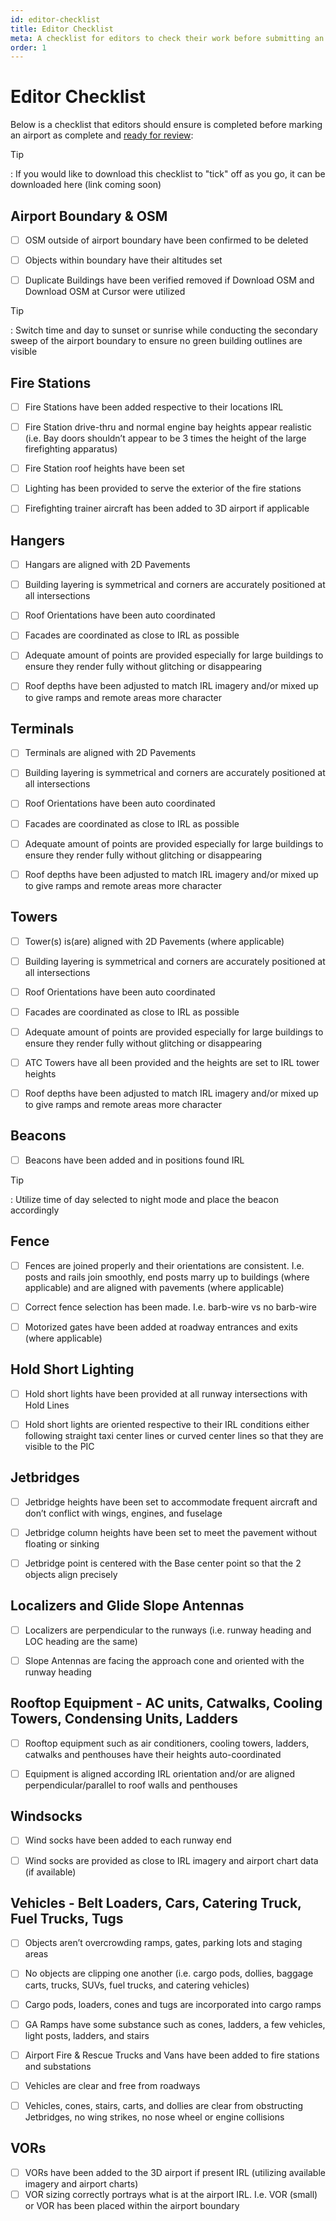 ```yaml
---
id: editor-checklist
title: Editor Checklist
meta: A checklist for editors to check their work before submitting an airport as complete within Infinite Flight.
order: 1
---
```




# Editor Checklist



Below is a checklist that editors should ensure is completed before marking an airport as complete and [ready for review](/guide/scenery-editor/review-and-release/review-process#review):



Tip

: If you would like to download this checklist to "tick" off as you go, it can be downloaded here (link coming soon)



## Airport Boundary & OSM

- [ ] OSM outside of airport boundary have been confirmed to be deleted
- [ ] Objects within boundary have their altitudes set
- [ ] Duplicate Buildings have been verified removed if Download OSM and Download OSM at Cursor were utilized



Tip

: Switch time and day to sunset or sunrise while conducting the secondary sweep of the airport boundary to ensure no green building outlines are visible



## Fire Stations

- [ ] Fire Stations have been added respective to their locations IRL
- [ ] Fire Station drive-thru and normal engine bay heights appear realistic (i.e. Bay doors shouldn’t appear to be 3 times the height of the large firefighting apparatus)
- [ ] Fire Station roof heights have been set
- [ ] Lighting has been provided to serve the exterior of the fire stations
- [ ] Firefighting trainer aircraft has been added to 3D airport if applicable



## Hangers

- [ ] Hangars are aligned with 2D Pavements
- [ ] Building layering is symmetrical and corners are accurately positioned at all intersections
- [ ] Roof Orientations have been auto coordinated
- [ ] Facades are coordinated as close to IRL as possible
- [ ] Adequate amount of points are provided especially for large buildings to ensure they render fully without glitching or disappearing
- [ ] Roof depths have been adjusted to match IRL imagery and/or mixed up to give ramps and remote areas more character



## Terminals

- [ ] Terminals are aligned with 2D Pavements
- [ ] Building layering is symmetrical and corners are accurately positioned at all intersections
- [ ] Roof Orientations have been auto coordinated
- [ ] Facades are coordinated as close to IRL as possible
- [ ] Adequate amount of points are provided especially for large buildings to ensure they render fully without glitching or disappearing
- [ ] Roof depths have been adjusted to match IRL imagery and/or mixed up to give ramps and remote areas more character



## Towers

- [ ] Tower(s) is(are) aligned with 2D Pavements (where applicable)
- [ ] Building layering is symmetrical and corners are accurately positioned at all intersections
- [ ] Roof Orientations have been auto coordinated
- [ ] Facades are coordinated as close to IRL as possible
- [ ] Adequate amount of points are provided especially for large buildings to ensure they render fully without glitching or disappearing
- [ ] ATC Towers have all been provided and the heights are set to IRL tower heights
- [ ] Roof depths have been adjusted to match IRL imagery and/or mixed up to give ramps and remote areas more character



## Beacons

- [ ] Beacons have been added and in positions found IRL



Tip

: Utilize time of day selected to night mode and place the beacon accordingly



## Fence

- [ ] Fences are joined properly and their orientations are consistent. I.e. posts and rails join smoothly, end posts marry up to buildings (where applicable) and are aligned with pavements (where applicable)
- [ ] Correct fence selection has been made. I.e. barb-wire vs no barb-wire
- [ ] Motorized gates have been added at roadway entrances and exits (where applicable)



## Hold Short Lighting

- [ ] Hold short lights have been provided at all runway intersections with Hold Lines
- [ ] Hold short lights are oriented respective to their IRL conditions either following straight taxi center lines or curved center lines so that they are visible to the PIC



## Jetbridges

- [ ] Jetbridge heights have been set to accommodate frequent aircraft and don’t conflict with wings, engines, and fuselage
- [ ] Jetbridge column heights have been set to meet the pavement without floating or sinking
- [ ] Jetbridge point is centered with the Base center point so that the 2 objects align precisely



## Localizers and Glide Slope Antennas

- [ ] Localizers are perpendicular to the runways (i.e. runway heading and LOC heading are the same)
- [ ] Slope Antennas are facing the approach cone and oriented with the runway heading



## Rooftop Equipment - AC units, Catwalks, Cooling Towers, Condensing Units, Ladders

- [ ] Rooftop equipment such as air conditioners, cooling towers, ladders, catwalks and penthouses have their heights auto-coordinated
- [ ] Equipment is aligned according IRL orientation and/or are aligned perpendicular/parallel to roof walls and penthouses



## Windsocks

- [ ] Wind socks have been added to each runway end
- [ ] Wind socks are provided as close to IRL imagery and airport chart data (if available)



## Vehicles - Belt Loaders, Cars, Catering Truck, Fuel Trucks, Tugs

- [ ] Objects aren’t overcrowding ramps, gates, parking lots and staging areas
- [ ] No objects are clipping one another (i.e. cargo pods, dollies, baggage carts, trucks, SUVs, fuel trucks, and catering vehicles)
- [ ] Cargo pods, loaders, cones and tugs are incorporated into cargo ramps
- [ ] GA Ramps have some substance such as cones, ladders, a few vehicles, light posts, ladders, and stairs
- [ ] Airport Fire & Rescue Trucks and Vans have been added to fire stations and substations
- [ ] Vehicles are clear and free from roadways
- [ ] Vehicles, cones, stairs, carts, and dollies are clear from obstructing Jetbridges, no wing strikes, no nose wheel or engine collisions



## VORs

- [ ] VORs have been added to the 3D airport if present IRL (utilizing available imagery and airport charts)
- [ ] VOR sizing correctly portrays what is at the airport IRL. I.e. VOR (small) or VOR has been placed within the airport boundary